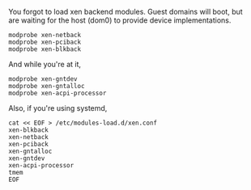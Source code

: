 You forgot to load xen backend modules. Guest domains will boot, but  
are waiting for the host (dom0) to provide device implementations.

    modprobe xen-netback
    modprobe xen-pciback
    modprobe xen-blkback

And while you're at it,

    modprobe xen-gntdev
    modprobe xen-gntalloc
    modprobe xen-acpi-processor

Also, if you're using systemd,

    cat << EOF > /etc/modules-load.d/xen.conf
    xen-blkback
    xen-netback
    xen-pciback
    xen-gntalloc
    xen-gntdev
    xen-acpi-processor
    tmem
    EOF

